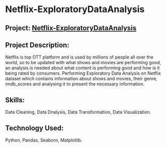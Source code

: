 # Netflix-ExploratoryDataAnalysis

## Project: [Netflix-ExploratoryDataAnalysis](https://github.com/vikaspabla/Netflix-ExploratoryDataAnalysis/blob/main/Netflix_ExploratoryDataAnalysis.ipynb)

## Project Description:
Netflix is top OTT platform and is used by millions of people all over the world, so to be updated with what shows and movies are performing good, an analysis is needed about what content is performing good and how is it being rated by consumers. Performing Exploratory Data Analysis on Netflix dataset which contains information about shows and movies, their genre, imdb_scores and analysing it to present the necessary information.

## Skills: 
Data Cleaning, Data Dnalysis, Data Transformation, Data Visualization.

## Technology Used:
Python, Pandas, Seaborn, Matplotlib.

